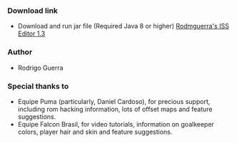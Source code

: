 ### Download link

- Download and run jar file (Required Java 8 or higher)
[Rodmguerra's ISS Editor 1.3](https://github.com/rodmguerra/issparser/releases/download/v1.3/rodmguerra-iss-editor-1.3.jar)

### Author
* Rodrigo Guerra

### Special thanks to
* Equipe Puma (particularly, Daniel Cardoso), for precious support, including rom hacking information, lots of offset maps and feature suggestions.
* Equipe Falcon Brasil, for video tutorials, information on goalkeeper colors, player hair and skin and feature suggestions.
